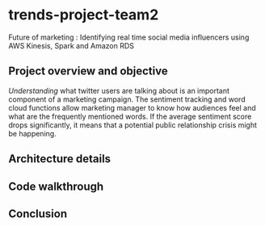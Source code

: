 # trends-project-team2
Future of marketing : Identifying real time social media influencers using AWS Kinesis, Spark and Amazon RDS

## Project overview and objective
_Understanding_ what twitter users are talking about is an important component of a marketing campaign. The sentiment tracking and word cloud functions allow marketing manager to know how audiences feel and what are the frequently mentioned words. If the average sentiment score drops significantly, it means that a potential public relationship crisis might be happening.

## Architecture details
## Code walkthrough
## Conclusion
